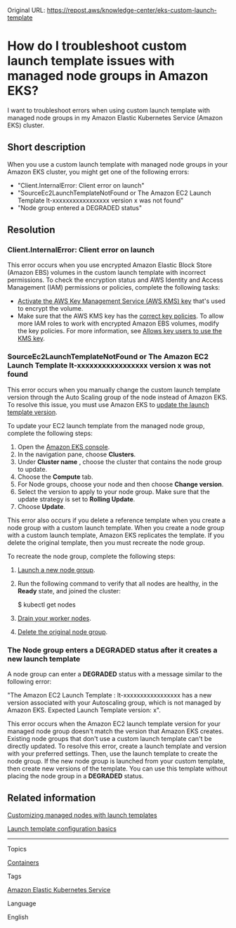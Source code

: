 Original URL: <https://repost.aws/knowledge-center/eks-custom-launch-template>

# How do I troubleshoot custom launch template issues with managed node groups in Amazon EKS?

I want to troubleshoot errors when using custom launch template with managed node groups in my Amazon Elastic Kubernetes Service (Amazon EKS) cluster.

## Short description

When you use a custom launch template with managed node groups in your Amazon EKS cluster, you might get one of the following errors:

  * "Client.InternalError: Client error on launch"
  * "SourceEc2LaunchTemplateNotFound or The Amazon EC2 Launch Template lt-xxxxxxxxxxxxxxxxx version x was not found"
  * "Node group entered a DEGRADED status"



## Resolution

### Client.InternalError: Client error on launch

This error occurs when you use encrypted Amazon Elastic Block Store (Amazon EBS) volumes in the custom launch template with incorrect permissions. To check the encryption status and AWS Identity and Access Management (IAM) permissions or policies, complete the following tasks:

  * [Activate the AWS Key Management Service (AWS KMS) key](<https://docs.aws.amazon.com/kms/latest/developerguide/enabling-keys.html>) that's used to encrypt the volume.
  * Make sure that the AWS KMS key has the [correct key policies](<https://docs.aws.amazon.com/autoscaling/ec2/userguide/key-policy-requirements-EBS-encryption.html>). To allow more IAM roles to work with encrypted Amazon EBS volumes, modify the key policies. For more information, see [Allows key users to use the KMS key](<https://docs.aws.amazon.com/kms/latest/developerguide/key-policy-default.html#key-policy-default-allow-users>).



### SourceEc2LaunchTemplateNotFound or The Amazon EC2 Launch Template lt-xxxxxxxxxxxxxxxxx version x was not found

This error occurs when you manually change the custom launch template version through the Auto Scaling group of the node instead of Amazon EKS. To resolve this issue, you must use Amazon EKS to [update the launch template version](<https://docs.aws.amazon.com/eks/latest/userguide/update-managed-node-group.html>).

To update your EC2 launch template from the managed node group, complete the following steps:

  1. Open the [Amazon EKS console](<https://console.aws.amazon.com/eks/>).
  2. In the navigation pane, choose **Clusters**.
  3. Under **Cluster name** , choose the cluster that contains the node group to update.
  4. Choose the **Compute** tab.
  5. For Node groups, choose your node and then choose **Change version**.
  6. Select the version to apply to your node group. Make sure that the update strategy is set to **Rolling Update**.
  7. Choose **Update**.



This error also occurs if you delete a reference template when you create a node group with a custom launch template. When you create a node group with a custom launch template, Amazon EKS replicates the template. If you delete the original template, then you must recreate the node group.

To recreate the node group, complete the following steps:

  1. [Launch a new node group](<https://docs.aws.amazon.com/eks/latest/userguide/create-managed-node-group.html>).

  2. Run the following command to verify that all nodes are healthy, in the **Ready** state, and joined the cluster:
    
        $ kubectl get nodes

  3. [Drain your worker nodes](<https://repost.aws/knowledge-center/eks-worker-node-actions>).

  4. [Delete the original node group](<https://docs.aws.amazon.com/eks/latest/userguide/delete-managed-node-group.html>).




### The Node group enters a DEGRADED status after it creates a new launch template

A node group can enter a **DEGRADED** status with a message similar to the following error:

"The Amazon EC2 Launch Template : lt-xxxxxxxxxxxxxxxxx has a new version associated with your Autoscaling group, which is not managed by Amazon EKS. Expected Launch Template version: x".

This error occurs when the Amazon EC2 launch template version for your managed node group doesn't match the version that Amazon EKS creates. Existing node groups that don't use a custom launch template can't be directly updated. To resolve this error, create a launch template and version with your preferred settings. Then, use the launch template to create the node group. If the new node group is launched from your custom template, then create new versions of the template. You can use this template without placing the node group in a **DEGRADED** status.

## Related information

[Customizing managed nodes with launch templates](<https://docs.aws.amazon.com/eks/latest/userguide/launch-templates.html>)

[Launch template configuration basics](<https://docs.aws.amazon.com/eks/latest/userguide/launch-templates.html#launch-template-basics>)

* * *

Topics

[Containers](<https://repost.aws/topics/TAgOdRefu6ShempO3dWPEofg/containers>)

Tags

[Amazon Elastic Kubernetes Service](<https://repost.aws/tags/TA4IvCeWI1TE66q4jEj4Z9zg/amazon-elastic-kubernetes-service>)

Language

English
